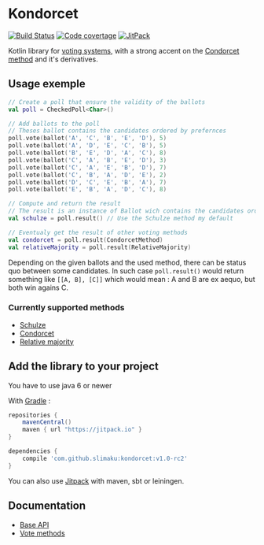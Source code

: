 # Kondorcet
[![Build Status](https://travis-ci.org/slimaku/kondorcet.svg?branch=master)](https://travis-ci.org/slimaku/kondorcet)
[![Code covertage](https://codecov.io/gh/slimaku/kondorcet/branch/master/graph/badge.svg)](https://codecov.io/gh/slimaku/kondorcet)
[![JitPack](https://jitpack.io/v/slimaku/kondorcet.svg)](https://jitpack.io/#slimaku/kondorcet)

Kotlin library for [voting systems](https://en.wikipedia.org/wiki/Voting_system), with a strong accent on the [Condorcet method](https://en.wikipedia.org/wiki/Condorcet_method) and it's derivatives.

## Usage exemple
```kotlin
// Create a poll that ensure the validity of the ballots
val poll = CheckedPoll<Char>()

// Add ballots to the poll
// Theses ballot contains the candidates ordered by prefernces
poll.vote(ballot('A', 'C', 'B', 'E', 'D'), 5)
poll.vote(ballot('A', 'D', 'E', 'C', 'B'), 5)
poll.vote(ballot('B', 'E', 'D', 'A', 'C'), 8)
poll.vote(ballot('C', 'A', 'B', 'E', 'D'), 3)
poll.vote(ballot('C', 'A', 'E', 'B', 'D'), 7)
poll.vote(ballot('C', 'B', 'A', 'D', 'E'), 2)
poll.vote(ballot('D', 'C', 'E', 'B', 'A'), 7)
poll.vote(ballot('E', 'B', 'A', 'D', 'C'), 8)

// Compute and return the result
// The result is an instance of Ballot wich contains the candidates ordered from the winners to the losers
val schulze = poll.result() // Use the Schulze method my default

// Eventualy get the result of other voting methods
val condorcet = poll.result(CondorcetMethod)
val relativeMajority = poll.result(RelativeMajority)
```

Depending on the given ballots and the used method, there can be status quo between some candidates.
In such case `poll.result()` would return something like `[[A, B], [C]]` which would mean : A and B are ex aequo, but both win agains C.

### Currently supported methods
* [Schulze](https://en.wikipedia.org/wiki/Schulze_method)
* [Condorcet](https://en.wikipedia.org/wiki/Condorcet_method)
* [Relative majority](https://en.wikipedia.org/wiki/Plurality_(voting)#Majority_versus_plurality)

## Add the library to your project
You have to use java 6 or newer

With [Gradle](https://gradle.org) :
```gradle
repositories {
    mavenCentral()
    maven { url "https://jitpack.io" }
}

dependencies {
    compile 'com.github.slimaku:kondorcet:v1.0-rc2'
}
```

You can also use [Jitpack](https://jitpack.io/#slimaku/kraft) with maven, sbt or leiningen.

## Documentation
* [Base API](https://slimaku.github.io/kondorcet/doc/1.0/kondorcet/kondorcet/index.html)
* [Vote methods](https://slimaku.github.io/kondorcet/doc/1.0/kondorcet/kondorcet.method/index.html)

